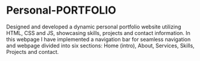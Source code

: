 # Personal-PORTFOLIO
Designed and developed a dynamic personal portfolio website utilizing HTML, CSS and JS, showcasing skills, projects and contact information. In this webpage I have implemented a navigation bar for seamless navigation and webpage divided into six sections: Home (intro), About, Services, Skills, Projects and contact.
